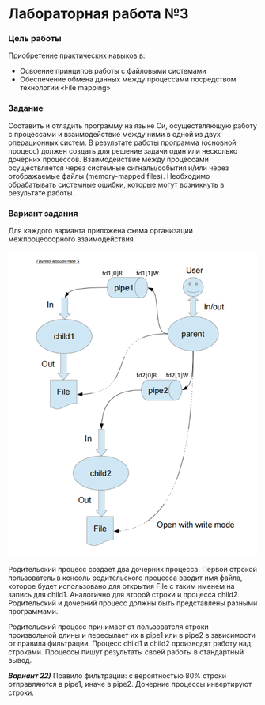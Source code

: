 # Лабораторная работа №3
### Цель работы
Приобретение практических навыков в:
+	Освоение принципов работы с файловыми системами
+   Обеспечение обмена данных между процессами посредством технологии «File mapping»
### Задание
Составить и отладить программу на языке Си, осуществляющую работу с процессами и взаимодействие между ними в одной из двух операционных систем. В результате работы программа (основной процесс) должен создать для решение задачи один или несколько дочерних процессов. Взаимодействие между процессами осуществляется через системные сигналы/события и/или через отображаемые файлы (memory-mapped files).
Необходимо обрабатывать системные ошибки, которые могут возникнуть в результате работы.

### Вариант задания
Для каждого варианта приложена схема организации межпроцессорного взаимодействия.

![Error - image cannot be displayed](images/circuit.png "Схема организации межпроцессорного взаимодействия")

Родительский процесс создает два дочерних процесса. Первой строкой пользователь в консоль 
родительского процесса вводит имя файла, которое будет использовано для открытия File с таким 
именем на запись для child1. Аналогично для второй строки и процесса child2. Родительский и 
дочерний процесс должны быть представлены разными программами.

Родительский процесс принимает от пользователя строки произвольной длины и пересылает их в 
pipe1 или в pipe2 в зависимости от правила фильтрации. Процесс child1 и child2 производят работу
над строками. Процессы пишут результаты своей работы в стандартный вывод.

***Вариант 22)*** Правило фильтрации: с вероятностью 80% строки отправляются в pipe1, иначе в pipe2. 
Дочерние процессы инвертируют строки.